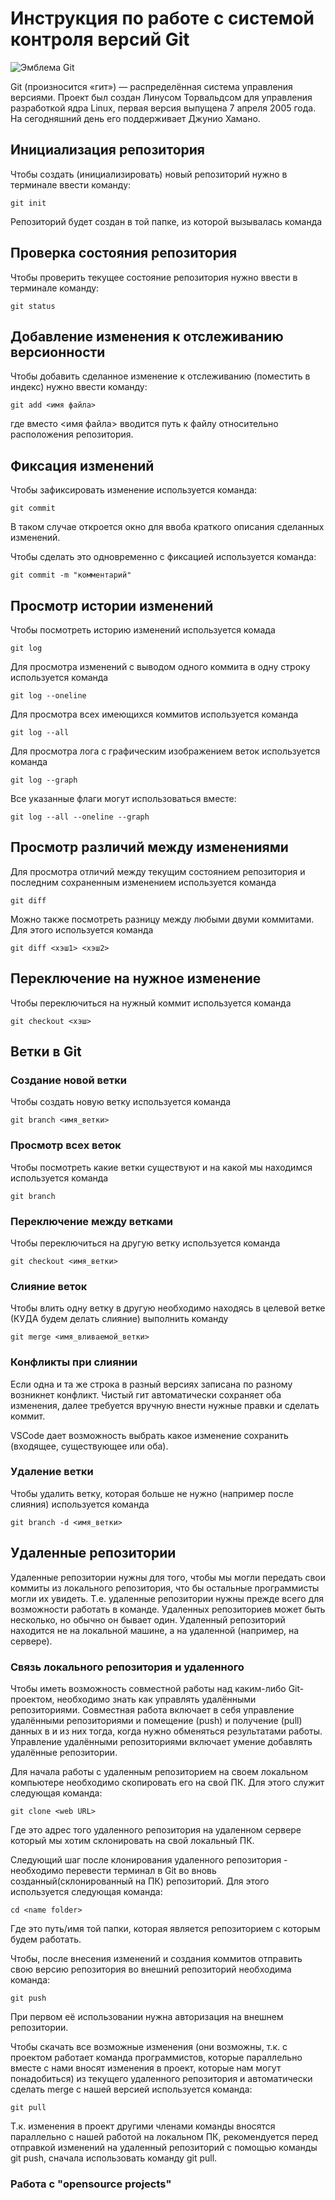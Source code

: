 # **Инструкция по работе с системой контроля версий Git**

![Эмблема Git](git.jpg)

Git (произносится «гит») — распределённая система управления версиями. Проект был создан Линусом Торвальдсом для управления разработкой ядра Linux, первая версия выпущена 7 апреля 2005 года. На сегодняшний день его поддерживает Джунио Хамано.

## Инициализация репозитория

Чтобы создать (инициализировать) новый репозиторий нужно в терминале ввести команду:

    git init

Репозиторий будет создан в той папке, из которой вызывалась команда

## Проверка состояния репозитория

Чтобы проверить текущее состояние репозитория нужно ввести в терминале команду:

    git status

## Добавление изменения к отслеживанию версионности

Чтобы добавить сделанное изменение к отслеживанию (поместить в индекс) нужно ввести команду:

    git add <имя файла>

где вместо <имя файла> вводится путь к файлу относительно расположения репозитория.

## Фиксация изменений

Чтобы зафиксировать изменение используется команда:

    git commit

В таком случае откроется окно для ввоба краткого описания сделанных изменений.

Чтобы сделать это одновременно с фиксацией используется команда:

    git commit -m "комментарий"

## Просмотр истории изменений

Чтобы посмотреть историю изменений используется комада

    git log

Для просмотра изменений с выводом одного коммита в одну строку используется команда

    git log --oneline

Для просмотра всех имеющихся коммитов используется команда

    git log --all

Для просмотра лога с графическим изображением веток используется команда

    git log --graph

Все указанные флаги могут использоваться вместе:

    git log --all --oneline --graph

## Просмотр различий между изменениями

Для просмотра отличий между текущим состоянием репозитория и последним сохраненным изменением используется команда

    git diff

Можно также посмотреть разницу между любыми двуми коммитами. Для этого используется команда

    git diff <хэш1> <хэш2>

## Переключение на нужное изменение

Чтобы переключиться на нужный коммит используется команда

    git checkout <хэш>

## Ветки в Git

### Создание новой ветки

Чтобы создать новую ветку используется команда

    git branch <имя_ветки>

### Просмотр всех веток

Чтобы посмотреть какие ветки существуют и на какой мы находимся используется команда

    git branch

### Переключение между ветками

Чтобы переключиться на другую ветку используется команда

    git checkout <имя_ветки>

### Слияние веток

Чтобы влить одну ветку в другую необходимо находясь в целевой ветке (КУДА будем делать слияние) выполнить команду

    git merge <имя_вливаемой_ветки>

### Конфликты при слиянии

Если одна и та же строка в разный версиях записана по разному возникнет конфликт.
Чистый гит автоматически сохраняет оба изменения, далее требуется вручную внести нужные правки и сделать коммит.

VSСode дает возможность выбрать какое изменение сохранить (входящее, существующее или оба).

### Удаление ветки

Чтобы удалить ветку, которая больше не нужно (например после слияния) используется команда

    git branch -d <имя_ветки>

## Удаленные репозитории

Удаленные репозитории нужны для того, чтобы мы могли передать свои коммиты из локального репозитория, что бы остальные программисты могли их увидеть. Т.е. удаленные репозитории нужны прежде всего для возможности работать в команде. Удаленных репозиториев может быть несколько, но обычно он бывает один. Удаленный репозиторий находится не на локальной машине, а на удаленной (например, на сервере).

### Связь локального репозитория и удаленного

Чтобы иметь возможность совместной работы над каким-либо Git-проектом, необходимо знать как управлять удалёнными репозиториями. Совместная работа включает в себя управление удалёнными репозиториями и помещение (push) и получение (pull) данных в и из них тогда, когда нужно обменяться результатами работы. Управление удалёнными репозиториями включает умение добавлять удалённые репозитории.

Для начала работы с удаленным репозиторием на своем локальном компьютере необходимо скопировать его на свой ПК. Для этого служит следующая команда:

    git clone <web URL>

Где <web URL> это адрес того удаленного репозитория на удаленном сервере который мы хотим склонировать на свой локальный ПК.

Следующий шаг после клонирования удаленного репозитория -  необходимо перевести терминал в Git во вновь созданный(склонированный на ПК) репозиторий. Для этого используется следующая команда:

    cd <name folder>

Где <name folder> это путь/имя той папки, которая является репозиторием с которым будем работать.

Чтобы, после внесения изменений и создания коммитов отправить свою версию репозитория во внешний репозиторий необходима команда:

    git push 
 
 При первом её использовании нужна авторизация на внешнем репозитории.

Чтобы  скачать все возможные изменения (они возможны, т.к. с проектом работает команда программистов, которые параллельно вместе с нами вносят изменения в проект, которые нам могут понадобиться) из текущего удаленного репозитория и автоматически 
сделать merge с нашей версией используется команда:

    git pull

Т.к. изменения в проект другими членами команды вносятся параллельно с нашей работой на локальном ПК, рекомендуется перед отправкой изменений на удаленный репозиторий с помощью команды git push, сначала использовать команду git pull.

### Работа с "opensource projects"


